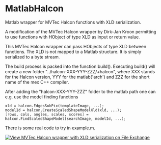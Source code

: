 # MatlabHalcon
Matlab wrapper for MVTec Halcon functions with XLD serialization.

A modification of the MVTec Halcon wrapper by Dirk-Jan Kroon permitting to use functions with HObject of type XLD as input or return value.

This MVTec Halcon wrapper can pass HObjects of type XLD between functions. The XLD is not mapped to a Matlab structure. It is simply serialized to a byte stream.

The build process is packed into the function build(). Executing build() will create a new folder "../halcon-XXX-YYY-ZZZ/+halcon", where XXX stands for the Halcon version, YYY for the matlab('arch') and ZZZ for the short name of the mex C++ compiler.

After adding the "halcon-XXX-YYY-ZZZ" folder to the matlab path one can e.g. use the model finding functions
```
xld = halcon.EdgesSubPix(templateImage, ...);
modelId = halcon.CreateScaledShapeModelXld(xld, ...);
[rows, cols, angles, scales, scores] = halcon.FindScaledShapeModel(searchImage, modelId, ...);
```

There is some real code to try in example.m.

[![View MVTec Halcon wrapper with XLD serialization on File Exchange](https://www.mathworks.com/matlabcentral/images/matlab-file-exchange.svg)](https://de.mathworks.com/matlabcentral/fileexchange/70976-mvtec-halcon-wrapper-with-xld-serialization)
